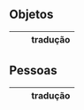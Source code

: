 
## Objetos

|   |   | tradução |
|:---:|:---:|:---:|


## Pessoas

|   |   | tradução |
|:---:|:---:|:---:|